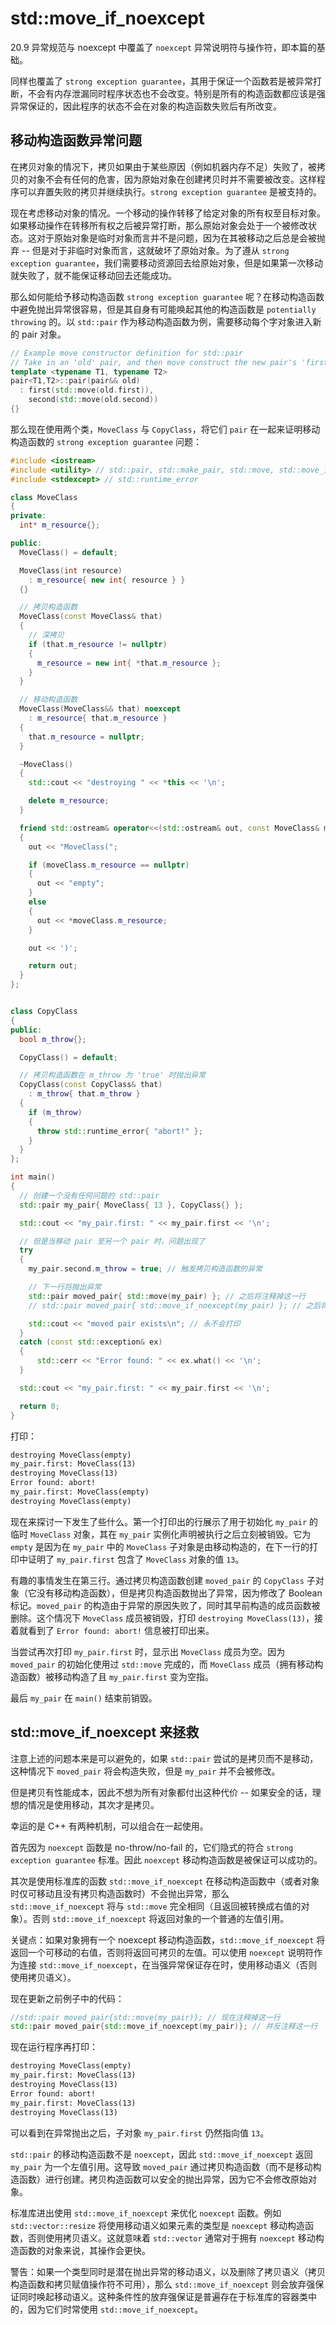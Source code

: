 # std::move_if_noexcept

20.9 异常规范与 noexcept 中覆盖了 `noexcept` 异常说明符与操作符，即本篇的基础。

同样也覆盖了 `strong exception guarantee`，其用于保证一个函数若是被异常打断，不会有内存泄漏同时程序状态也不会改变。特别是所有的构造函数都应该是强异常保证的，因此程序的状态不会在对象的构造函数失败后有所改变。

## 移动构造函数异常问题

在拷贝对象的情况下，拷贝如果由于某些原因（例如机器内存不足）失败了，被拷贝的对象不会有任何的危害，因为原始对象在创建拷贝时并不需要被改变。这样程序可以弃置失败的拷贝并继续执行。`strong exception guarantee` 是被支持的。

现在考虑移动对象的情况。一个移动的操作转移了给定对象的所有权至目标对象。如果移动操作在转移所有权之后被异常打断，那么原始对象会处于一个被修改状态。这对于原始对象是临时对象而言并不是问题，因为在其被移动之后总是会被抛弃 -- 但是对于非临时对象而言，这就破坏了原始对象。为了遵从 `strong exception guarantee`，我们需要移动资源回去给原始对象，但是如果第一次移动就失败了，就不能保证移动回去还能成功。

那么如何能给予移动构造函数 `strong exception guarantee` 呢？在移动构造函数中避免抛出异常很容易，但是其自身有可能唤起其他的构造函数是 `potentially throwing` 的。以 `std::pair` 作为移动构造函数为例，需要移动每个字对象进入新的 pair 对象。

```cpp
// Example move constructor definition for std::pair
// Take in an 'old' pair, and then move construct the new pair's 'first' and 'second' subobjects from the 'old' ones
template <typename T1, typename T2>
pair<T1,T2>::pair(pair&& old)
  : first(std::move(old.first)),
    second(std::move(old.second))
{}
```

那么现在使用两个类，`MoveClass` 与 `CopyClass`，将它们 `pair` 在一起来证明移动构造函数的 `strong exception guarantee` 问题：

```cpp
#include <iostream>
#include <utility> // std::pair, std::make_pair, std::move, std::move_if_noexcept
#include <stdexcept> // std::runtime_error

class MoveClass
{
private:
  int* m_resource{};

public:
  MoveClass() = default;

  MoveClass(int resource)
    : m_resource{ new int{ resource } }
  {}

  // 拷贝构造函数
  MoveClass(const MoveClass& that)
  {
    // 深拷贝
    if (that.m_resource != nullptr)
    {
      m_resource = new int{ *that.m_resource };
    }
  }

  // 移动构造函数
  MoveClass(MoveClass&& that) noexcept
    : m_resource{ that.m_resource }
  {
    that.m_resource = nullptr;
  }

  ~MoveClass()
  {
    std::cout << "destroying " << *this << '\n';

    delete m_resource;
  }

  friend std::ostream& operator<<(std::ostream& out, const MoveClass& moveClass)
  {
    out << "MoveClass(";

    if (moveClass.m_resource == nullptr)
    {
      out << "empty";
    }
    else
    {
      out << *moveClass.m_resource;
    }

    out << ')';

    return out;
  }
};


class CopyClass
{
public:
  bool m_throw{};

  CopyClass() = default;

  // 拷贝构造函数在 m_throw 为 'true' 时抛出异常
  CopyClass(const CopyClass& that)
    : m_throw{ that.m_throw }
  {
    if (m_throw)
    {
      throw std::runtime_error{ "abort!" };
    }
  }
};

int main()
{
  // 创建一个没有任何问题的 std::pair
  std::pair my_pair{ MoveClass{ 13 }, CopyClass{} };

  std::cout << "my_pair.first: " << my_pair.first << '\n';

  // 但是当移动 pair 至另一个 pair 时，问题出现了
  try
  {
    my_pair.second.m_throw = true; // 触发拷贝构造函数的异常

    // 下一行将抛出异常
    std::pair moved_pair{ std::move(my_pair) }; // 之后将注释掉这一行
    // std::pair moved_pair{ std::move_if_noexcept(my_pair) }; // 之后将反注释这一行

    std::cout << "moved pair exists\n"; // 永不会打印
  }
  catch (const std::exception& ex)
  {
      std::cerr << "Error found: " << ex.what() << '\n';
  }

  std::cout << "my_pair.first: " << my_pair.first << '\n';

  return 0;
}
```

打印：

```txt
destroying MoveClass(empty)
my_pair.first: MoveClass(13)
destroying MoveClass(13)
Error found: abort!
my_pair.first: MoveClass(empty)
destroying MoveClass(empty)
```

现在来探讨一下发生了些什么。第一个打印出的行展示了用于初始化 `my_pair` 的临时 `MoveClass` 对象，其在 `my_pair` 实例化声明被执行之后立刻被销毁。它为 `empty` 是因为在 `my_pair` 中的 `MoveClass` 子对象是由移动构造的，在下一行的打印中证明了 `my_pair.first` 包含了 `MoveClass` 对象的值 `13`。

有趣的事情发生在第三行。通过拷贝构造函数创建 `moved_pair` 的 `CopyClass` 子对象（它没有移动构造函数），但是拷贝构造函数抛出了异常，因为修改了 Boolean 标记。`moved_pair` 的构造由于异常的原因失败了，同时其早前构造的成员函数被删除。这个情况下 `MoveClass` 成员被销毁，打印 `destroying MoveClass(13)`，接着就看到了 `Error found: abort!` 信息被打印出来。

当尝试再次打印 `my_pair.first` 时，显示出 `MoveClass` 成员为空。因为 `moved_pair` 的初始化使用过 `std::move` 完成的，而 `MoveClass` 成员（拥有移动构造函数）被移动构造了且 `my_pair.first` 变为空指。

最后 `my_pair` 在 `main()` 结束前销毁。

## std::move_if_noexcept 来拯救

注意上述的问题本来是可以避免的，如果 `std::pair` 尝试的是拷贝而不是移动，这种情况下 `moved_pair` 将会构造失败，但是 `my_pair` 并不会被修改。

但是拷贝有性能成本，因此不想为所有对象都付出这种代价 -- 如果安全的话，理想的情况是使用移动，其次才是拷贝。

幸运的是 C++ 有两种机制，可以组合在一起使用。

首先因为 `noexcept` 函数是 no-throw/no-fail 的，它们隐式的符合 `strong exception guarantee` 标准。因此 `noexcept` 移动构造函数是被保证可以成功的。

其次是使用标准库的函数 `std::move_if_noexcept` 在移动构造函数中（或者对象时仅可移动且没有拷贝构造函数时）不会抛出异常，那么 `std::move_if_noexcept` 将与 `std::move` 完全相同（且返回被转换成右值的对象）。否则 `std::move_if_noexcept` 将返回对象的一个普通的左值引用。

关键点：如果对象拥有一个 noexcept 移动构造函数，`std::move_if_noexcept` 将返回一个可移动的右值，否则将返回可拷贝的左值。可以使用 `noexcept` 说明符作为连接 `std::move_if_noexcept`，在当强异常保证存在时，使用移动语义（否则使用拷贝语义）。

现在更新之前例子中的代码：

```cpp
//std::pair moved_pair{std::move(my_pair)}; // 现在注释掉这一行
std::pair moved_pair{std::move_if_noexcept(my_pair)}; // 并反注释这一行
```

现在运行程序再打印：

```txt
destroying MoveClass(empty)
my_pair.first: MoveClass(13)
destroying MoveClass(13)
Error found: abort!
my_pair.first: MoveClass(13)
destroying MoveClass(13)
```

可以看到在异常抛出之后，子对象 `my_pair.first` 仍然指向值 `13`。

`std::pair` 的移动构造函数不是 `noexcept`，因此 `std::move_if_noexcept` 返回 `my_pair` 为一个左值引用。这导致 `moved_pair` 通过拷贝构造函数（而不是移动构造函数）进行创建。拷贝构造函数可以安全的抛出异常，因为它不会修改原始对象。

标准库进出使用 `std::move_if_noexcept` 来优化 `noexcept` 函数。例如 `std::vector::resize` 将使用移动语义如果元素的类型是 `noexcept` 移动构造函数，否则使用拷贝语义。这就意味着 `std::vector` 通常对于拥有 `noexcept` 移动构造函数的对象来说，其操作会更快。

警告：如果一个类型同时是潜在抛出异常的移动语义，以及删除了拷贝语义（拷贝构造函数和拷贝赋值操作符不可用），那么 `std::move_if_noexcept` 则会放弃强保证同时唤起移动语义。这种条件性的放弃强保证是普遍存在于标准库的容器类中的，因为它们时常使用 `std::move_if_noexcept`。
